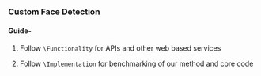 ### Custom Face Detection

#### Guide-

1. Follow `\Functionality` for APIs and other web based services

2. Follow `\Implementation` for benchmarking of our method and core code